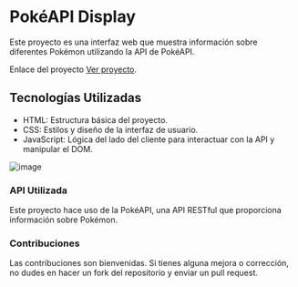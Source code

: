 # PokéAPI Display

Este proyecto es una interfaz web que muestra información sobre diferentes Pokémon utilizando la API de PokéAPI.

Enlace del proyecto [Ver proyecto](https://fabian3425.github.io/pokemon-api/).

## Tecnologías Utilizadas
- HTML: Estructura básica del proyecto.
- CSS: Estilos y diseño de la interfaz de usuario.
- JavaScript: Lógica del lado del cliente para interactuar con la API y manipular el DOM.

![image](https://github.com/Fabian3425/fabianvelez.github.io/assets/86579535/1d4b8a24-3204-4f47-ad01-69587efe7cf9)


### API Utilizada
Este proyecto hace uso de la PokéAPI, una API RESTful que proporciona información sobre Pokémon.

### Contribuciones
Las contribuciones son bienvenidas. Si tienes alguna mejora o corrección, no dudes en hacer un fork del repositorio y enviar un pull request.
